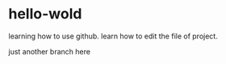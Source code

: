 # hello-wold
learning how to use github.
learn how to edit the file of project.

just another branch here
